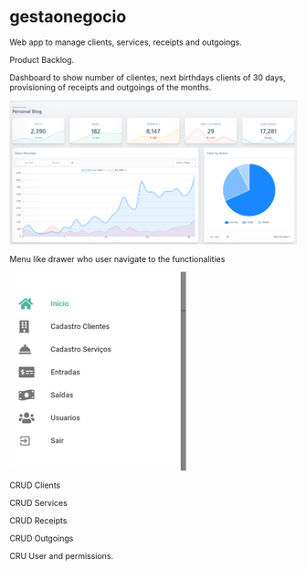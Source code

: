 # gestaonegocio

Web app to manage clients, services, receipts and outgoings.

Product Backlog.

Dashboard to show number of clientes, next birthdays clients of 30 days, provisioning of receipts and outgoings of the months.

![Image](/dashboard.png)

Menu like drawer who user navigate to the functionalities

![Image](/menu.png)


CRUD Clients

CRUD Services

CRUD Receipts

CRUD Outgoings

CRU User and permissions.



